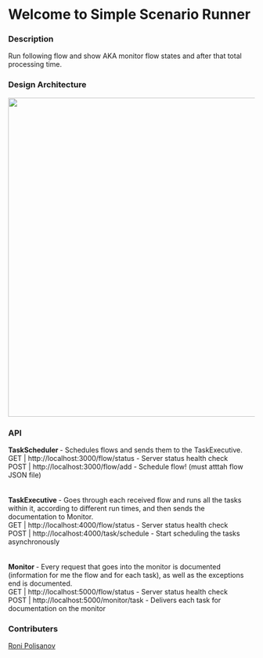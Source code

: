 # Welcome to Simple Scenario Runner

### Description
Run following flow and show AKA monitor flow states and after that total processing time.

### Design Architecture
<img src="https://i.ibb.co/27xNw76/Task-Manager-1.png" width="650px"><br>

### API
<b> TaskScheduler </b> - Schedules flows and sends them to the TaskExecutive. <br>
GET | http://localhost:3000/flow/status - Server status health check <br>
POST | http://localhost:3000/flow/add - Schedule flow! (must atttah flow JSON file) <br> <br> <br>
<b> TaskExecutive </b> - Goes through each received flow and runs all the tasks within it, according to different run times, and then sends the documentation to Monitor. <br>
GET | http://localhost:4000/flow/status - Server status health check <br>
POST | http://localhost:4000/task/schedule - Start scheduling the tasks asynchronously <br> <br> <br>
<b> Monitor </b> - Every request that goes into the monitor is documented (information for me the flow and for each task), as well as the exceptions end is documented. <br>
GET | http://localhost:5000/flow/status - Server status health check <br>
POST | http://localhost:5000/monitor/task - Delivers each task for documentation on the monitor <br>

### Contributers
 [Roni Polisanov](https://github.com/RoniPolisanov)<br>
